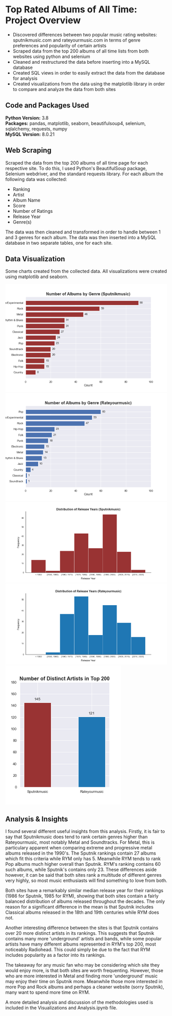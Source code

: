# Top Rated Albums of All Time: Project Overview
* Discovered differences between two popular music rating websites: sputnikmusic.com and rateyourmusic.com in terms of genre preferences and popularity of certain artists
* Scraped data from the top 200 albums of all time lists from both websites using python and selenium
* Cleaned and restructured the data before inserting into a MySQL database
* Created SQL views in order to easily extract the data from the database for analysis
* Created visualizations from the data using the matplotlib library in order to compare and analyze the data from both sites

## Code and Packages Used
**Python Version:** 3.8  
**Packages:** pandas, matplotlib, seaborn, beautifulsoup4, selenium, sqlalchemy, requests, numpy  
**MySQL Version:** 8.0.21

## Web Scraping
Scraped the data from the top 200 albums of all time page for each respective site. To do this, I used Python's BeautifulSoup package, Selenium webdriver, and the standard requests library. For each album the following data was collected:
* Ranking
* Artist
* Album Name
* Score
* Number of Ratings
* Release Year
* Genre(s)

The data was then cleaned and transformed in order to handle between 1 and 3 genres for each album. The data was then inserted into a MySQL database in two separate tables, one for each site.

## Data Visualization
Some charts created from the collected data. All visualizations were created using matplotlib and seaborn.

![Sputnik Genres](./images/sput_main_genres.png)
![RYM Genres](./images/rym_main_genres.png)
![Sputnik Dist](./images/sput_year_dist.png)
![RYM Dist](./images/rym_year_dist.png)
![Distinct Artists](./images/distinct_artists.png)

## Analysis & Insights
I found several different useful insights from this analysis. Firstly, it is fair to say that Sputnikmusic does tend to rank certain genres higher than Rateyourmusic, most notably Metal and Soundtracks. For Metal, this is particulary apparent when comparing extreme and progressive metal albums released in the 1990's. The Sputnik rankings contain 27 albums which fit this criteria while RYM only has 5. Meanwhile RYM tends to rank Pop albums much higher overall than Sputnik. RYM's ranking contains 60 such albums, while Sputnik's contains only 23. These differences aside however, it can be said that both sites rank a multitude of different genres very highly, so most music enthusiasts will find something to love from both. 

Both sites have a remarkably similar median release year for their rankings (1986 for Sputnik, 1985 for RYM), showing that both sites contain a fairly balanced distribution of albums released throughout the decades. The only reason for a significant difference in the mean is that Sputnik includes Classical albums released in the 18th and 19th centuries while RYM does not.

Another interesting difference between the sites is that Sputnik contains over 20 more distinct artists in its rankings. This suggests that Sputnik contains many more 'underground' artists and bands, while some popular artists have many different albums represented in RYM's top 200, most noticeably Radiohead. This could simply be due to the fact that RYM includes popularity as a factor into its rankings.

The takeaway for any music fan who may be considering which site they would enjoy more, is that both sites are worth frequenting. However, those who are more interested in Metal and finding more 'underground' music may enjoy their time on Sputnik more. Meanwhile those more interested in more Pop and Rock albums and perhaps a cleaner website (sorry Sputnik), many want to spend more time on RYM.

A more detailed analysis and discussion of the methodologies used is included in the Visualizations and Analysis.ipynb file.
